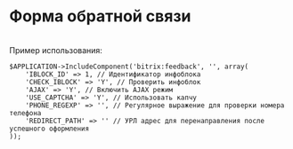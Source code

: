 Форма обратной связи
========
<br>
Пример использования:

	$APPLICATION->IncludeComponent('bitrix:feedback', '', array(
		'IBLOCK_ID' => 1, // Идентификатор инфоблока
		'CHECK_IBLOCK' => 'Y', // Проверить инфоблок
		'AJAX' => 'Y', // Включить AJAX режим
		'USE_CAPTCHA' => 'Y', // Использовать капчу
		'PHONE_REGEXP' => '', // Регулярное выражение для проверки номера телефона
		'REDIRECT_PATH' => '' // УРЛ адрес для перенаправления после успешного оформления
	));
